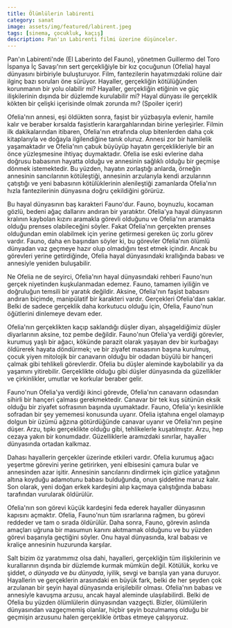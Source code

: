 ```yaml
---
title: Ölümlülerin labirenti
category: sanat
image: assets/img/featured/labirent.jpeg
tags: [sinema, çocukluk, kaçış]
description: Pan'ın Labirenti filmi üzerine düşünceler.
--- 
```


Pan'ın Labirenti'nde (El Laberinto del Fauno), yönetmen Guillermo del Toro İspanya İç Savaşı'nın sert gerçekliğiyle bir kız çocuğunun (Ofelia) hayal dünyasını birbiriyle buluşturuyor. Film, fantezilerin hayatımızdaki rolüne dair ilginç bazı soruları öne sürüyor. Hayaller, gerçekliğin kötülüğünden korunmanın bir yolu olabilir mi? Hayaller, gerçekliğin etiğinin ve güç ilişkilerinin dışında bir düzlemde kurulabilir mi? Hayal dünyası ile gerçeklik kökten bir çelişki içerisinde olmak zorunda mı? (Spoiler içerir)

Ofelia'nın annesi, eşi öldükten sonra, faşist bir yüzbaşıyla evlenir, hamile kalır ve beraber kırsalda faşistlerin karargahlarından birine yerleşirler. Filmin ilk dakikalarından itibaren, Ofelia'nın etrafında olup bitenlerden daha çok kitaplarıyla ve doğayla ilgilendiğine tanık oluruz. Annesi zor bir hamilelik yaşamaktadır ve Ofelia'nın çabuk büyüyüp hayatın gerçeklikleriyle bir an önce yüzleşmesine ihtiyaç duymaktadır. Ofelia ise eski evlerine daha doğrusu babasının hayatta olduğu ve annesinin sağlıklı olduğu bir geçmişe dönmek istemektedir. Bu yüzden, hayatın zorlaştığı anlarda, örneğin annesinin sancılarının kötüleştiği, annesinin arzularıyla kendi arzularının çatıştığı ve yeni babasının kötülüklerinin alenileştiği zamanlarda Ofelia'nın hızla fantezilerinin dünyasına doğru çekildiğini görürüz.

Bu hayal dünyasının baş karakteri Fauno'dur. Fauno, boynuzlu, kocaman gözlü, bedeni ağaç dallarını andıran bir yaratıktır. Ofelia'ya hayal dünyasının kralının kaybolan kızını aramakla görevli olduğunu ve Ofelia'nın aramakta olduğu prenses olabileceğini söyler. Fakat Ofelia'nın gerçekten prenses olduğundan emin olabilmek için yerine getirmesi gereken üç zorlu görev vardır. Fauno, daha en başından söyler ki, bu görevler Ofelia'nın ölümlü dünyadan vaz geçmeye hazır olup olmadığını test etmek içindir. Ancak bu görevleri yerine getirdiğinde, Ofelia hayal dünyasındaki krallığında babası ve annesiyle yeniden buluşabilir. 

Ne Ofelia ne de seyirci, Ofelia'nın hayal dünyasındaki rehberi Fauno'nun gerçek niyetinden kuşkulanmadan edemez. Fauno, tamamen iyiliğin ve doğruluğun temsili bir yaratık değildir. Aksine, Ofelia'nın faşist babasını andıran biçimde, manipülatif bir karakteri vardır. Gerçekleri Ofelia'dan saklar. Belki de sadece gerçeklik daha korkutucu olduğu için, Ofelia, Fauno'nun öğütlerini dinlemeye devam eder. 

Ofelia'nın gerçeklikten kaçıp saklandığı düşler diyarı, alışageldiğimiz düşler diyarlarının aksine, toz pembe değildir. Fauno'nun Ofelia'ya verdiği görevler, kurumuş yaşlı bir ağacı, kökünde parazit olarak yaşayan dev bir kurbağayı öldürerek hayata döndürmek; ve bir ziyafet masasının başına kurulmuş, çocuk yiyen mitolojik bir canavarın olduğu bir odadan büyülü bir hançeri çalmak gibi tehlikeli görevlerdir. Ofelia bu düşler aleminde kaybolabilir ya da yaşamını yitirebilir. Gerçeklikte olduğu gibi düşler dünyasında da güzellikler ve çirkinlikler, umutlar ve korkular beraber gelir. 

Fauno'nun Ofelia'ya verdiği ikinci görevde, Ofelia'nın canavarın odasından sihirli bir hançeri çalması gerekmektedir. Canavar bir tek kuş sütünün eksik olduğu bir ziyafet sofrasının başında uyumaktadır. Fauno, Ofelia'yı kesinlikle sofradan bir şey yememesi konusunda uyarır. Ofelia iştahına engel olamayıp dolgun bir üzümü ağzına götürdüğünde canavar uyanır ve Ofelia'nın peşine düşer. Arzu, tıpkı gerçeklikte olduğu gibi, tehlikelerle kuşatılmıştır. Arzu, hep cezaya yakın bir konumdadır. Güzelliklerle aramızdaki sınırlar, hayaller dünyasında ortadan kalkmaz. 

Dahası hayallerin gerçekler üzerinde etkileri vardır. Ofelia kurumuş ağacı yeşertme görevini yerine getirirken, yeni elbisesini çamura bular ve annesinden azar işitir. Annesinin sancılarını dindirmek için gizlice yatağının altına koyduğu adamotunu babası bulduğunda, onun şiddetine maruz kalır. Son olarak, yeni doğan erkek kardeşini alıp kaçmaya çalıştığında babası tarafından vurularak öldürülür. 

Ofelia'nın son görevi küçük kardeşini feda ederek hayaller dünyasının kapısını açmaktır. Ofelia, Fauno'nun tüm ısrarlarına rağmen, bu görevi reddeder ve tam o sırada öldürülür. Daha sonra, Fauno, görevin aslında amaçları uğruna bir masumun kanını akıtmamak olduğunu ve bu yüzden görevi başarıyla geçtiğini söyler. Onu hayal dünyasında, kral babası ve kraliçe annesinin huzurunda karşılar. 

Salt bizim öz yaratımımız olsa dahi, hayalleri, gerçekliğin tüm ilişkilerinin ve kurallarının dışında bir düzlemde kurmak mümkün değil. Kötülük, korku ve şiddet, _o dünyada_ ve _bu dünyada_, iyilik, sevgi ve barışla yan yana duruyor. Hayallerin ve gerçeklerin arasındaki en büyük fark, belki de her şeyden çok arzulanan bir şeyin hayal dünyasında erişilebilir olması. Ofelia'nın babası ve annesiyle kavuşma arzusu, ancak hayal aleminde ulaşılabilirdi. Belki de Ofelia bu yüzden ölümlülerin dünyasından vazgeçti. Bizler, ölümlülerin dünyasından vazgeçmemiş olanlar, hiçbir şeyin bozulmamış olduğu bir geçmişin arzusunu halen gerçeklikle örtbas etmeye çalışıyoruz. 